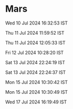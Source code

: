 # Mars

Wed 10 Jul 2024 16:32:53 IST

Thu 11 Jul 2024 11:59:52 IST

Thu 11 Jul 2024 12:05:33 IST

Fri 12 Jul 2024 10:28:20 IST

Sat 13 Jul 2024 22:24:19 IST

Sat 13 Jul 2024 22:24:37 IST

Mon 15 Jul 2024 10:30:42 IST

Mon 15 Jul 2024 10:30:49 IST

Wed 17 Jul 2024 16:19:49 IST
